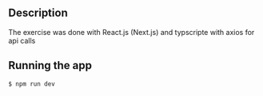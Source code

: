 ## Description

The exercise was done with React.js (Next.js) and typscripte with axios for api calls

## Running the app

```bash
$ npm run dev

```
